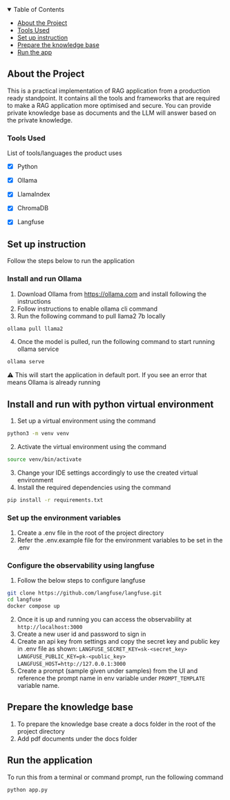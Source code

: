 <!-- TABLE OF CONTENTS -->
<details open="open">
  <summary>Table of Contents</summary>
  <ul>
    <li><a href="#about-the-project">About the Project</a></li>
    <li><a href="#tools-used">Tools Used</a></li>
    <li><a href="#set-up-instruction">Set up instruction</a></li>
    <li><a href="#prepare-the-knowledge-base">Prepare the knowledge base</a></li>
    <li><a href="#run-the-application">Run the app</a></li>
  </ul>
</details>
<!-- END OF TABLE OF CONTENTS -->

<!-- ABOUT THE PROJECT -->
## About the Project
This is a practical implementation of RAG application from a production ready standpoint. 
It contains all the tools and frameworks that are required to make a RAG application more optimised and secure. 
You can provide private knowledge base as documents and the LLM will answer based on the private knowledge.

### Tools Used
List of tools/languages the product uses
- [x] Python
- [x] Ollama
- [x] LlamaIndex
- [x] ChromaDB
- [x] Langfuse


<!-- END OF ABOUT THE PROJECT -->


<!-- SET UP INSTRUCTION -->
## Set up instruction
Follow the steps below to run the application

### Install and run Ollama

1. Download Ollama from https://ollama.com and install following the instructions
2. Follow instructions to enable ollama cli command
3. Run the following command to pull llama2 7b locally
``` bash
ollama pull llama2
```
4. Once the model is pulled, run the following command to start running ollama service
``` bash
ollama serve
```
⚠️ This will start the application in default port. If you see an error that means Ollama is already running  

## Install and run with python virtual environment

1. Set up a virtual environment using the command 
``` bash
python3 -m venv venv
```
2. Activate the virtual environment using the command 
``` bash
source venv/bin/activate
```
3. Change your IDE settings accordingly to use the created virtual environment
4. Install the required dependencies using the command
``` bash 
pip install -r requirements.txt
```

### Set up the environment variables
1. Create a .env file in the root of the project directory
2. Refer the .env.example file for the environment variables to be set in the .env

### Configure the observability using langfuse
1. Follow the below steps to configure langfuse
``` bash
git clone https://github.com/langfuse/langfuse.git
cd langfuse
docker compose up
```
2. Once it is up and running you can access the observability at `http://localhost:3000`
3. Create a new user id and password to sign in
4. Create an api key from settings and copy the secret key and public key in .env file as shown:
    `LANGFUSE_SECRET_KEY=sk-<secret_key>`
    `LANGFUSE_PUBLIC_KEY=pk-<public_key>`
    `LANGFUSE_HOST=http://127.0.0.1:3000`
5. Create a prompt (sample given under samples) from the UI and reference the prompt name in env variable under `PROMPT_TEMPLATE` variable name.
<!-- END OF SET UP INSTRUCTION -->

<!-- PREPARE KNOWLEDGE BASE -->
## Prepare the knowledge base
1. To prepare the knowledge base create a docs folder in the root of the project directory
2. Add pdf documents under the docs folder
<!-- END OF PREPARE KNOWLEDGE BASE -->

<!-- RUN THE APP -->
## Run the application
To run this from a terminal or command prompt, run the following command
``` bash
python app.py
```
<!-- END OF RUN THE APP -->
